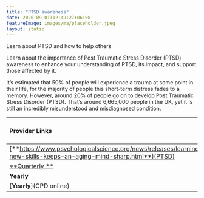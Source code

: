 ```yaml
---
title: "PTSD awareness"
date: 2020-09-01T12:49:27+06:00
featureImage: images/ma/placeholder.jpeg
layout: static
---
```


Learn about PTSD and how to help others

Learn about the importance of Post Traumatic Stress Disorder (PTSD) awareness to enhance your understanding of PTSD, its impact, and support those affected by it.

It’s estimated that 50% of people will experience a trauma at some point in their life, for the majority of people this short-term distress fades to a memory. However, around 20% of people go on to develop Post Traumatic Stress Disorder (PTSD). That’s around 6,665,000 people in the UK, yet it is still an incredibly misunderstood and misdiagnosed condition.

| Provider Links      | Free or Paid  |  
| :-----------          | :--------------:      |  
| [**https://www.psychologicalscience.org/news/releases/learning-new-skills-keeps-an-aging-mind-sharp.html**](PTSD) | Online | 
| [**Quarterly **](Mind) | Online | 
| [**Yearly**](NHS) | Online | 
| [**Yearly**](CPD online) | Online | 
  

<br/><br/>






